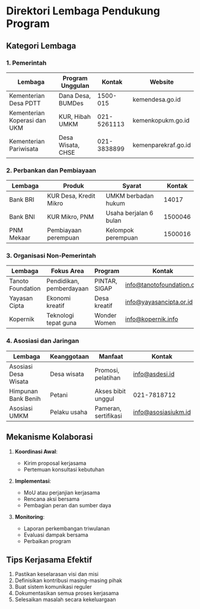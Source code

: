 # Direktori Lembaga Pendukung Program

## Kategori Lembaga

### 1. Pemerintah

| Lembaga | Program Unggulan | Kontak | Website |
|---------|------------------|--------|---------|
| Kementerian Desa PDTT | Dana Desa, BUMDes | 1500-015 | kemendesa.go.id |
| Kementerian Koperasi dan UKM | KUR, Hibah UMKM | 021-5261113 | kemenkopukm.go.id |
| Kementerian Pariwisata | Desa Wisata, CHSE | 021-3838899 | kemenparekraf.go.id |

### 2. Perbankan dan Pembiayaan

| Lembaga | Produk | Syarat | Kontak |
|---------|--------|--------|--------|
| Bank BRI | KUR Desa, Kredit Mikro | UMKM berbadan hukum | 14017 |
| Bank BNI | KUR Mikro, PNM | Usaha berjalan 6 bulan | 1500046 |
| PNM Mekaar | Pembiayaan perempuan | Kelompok perempuan | 1500016 |

### 3. Organisasi Non-Pemerintah

| Lembaga | Fokus Area | Program | Kontak |
|---------|------------|---------|--------|
| Tanoto Foundation | Pendidikan, pemberdayaan | PINTAR, SIGAP | <info@tanotofoundation.org> |
| Yayasan Cipta | Ekonomi kreatif | Desa kreatif | <info@yayasancipta.or.id> |
| Kopernik | Teknologi tepat guna | Wonder Women | <info@kopernik.info> |

### 4. Asosiasi dan Jaringan

| Lembaga | Keanggotaan | Manfaat | Kontak |
|---------|-------------|---------|--------|
| Asosiasi Desa Wisata | Desa wisata | Promosi, pelatihan | <info@asdesi.id> |
| Himpunan Bank Benih | Petani | Akses bibit unggul | 021-7818712 |
| Asosiasi UMKM | Pelaku usaha | Pameran, sertifikasi | <info@asosiasiukm.id> |

## Mekanisme Kolaborasi

1. **Koordinasi Awal**:
   - Kirim proposal kerjasama
   - Pertemuan konsultasi kebutuhan

2. **Implementasi**:
   - MoU atau perjanjian kerjasama
   - Rencana aksi bersama
   - Pembagian peran dan sumber daya

3. **Monitoring**:
   - Laporan perkembangan triwulanan
   - Evaluasi dampak bersama
   - Perbaikan program

## Tips Kerjasama Efektif

1. Pastikan keselarasan visi dan misi
2. Definisikan kontribusi masing-masing pihak
3. Buat sistem komunikasi reguler
4. Dokumentasikan semua proses kerjasama
5. Selesaikan masalah secara kekeluargaan
